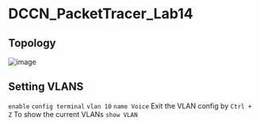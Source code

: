 # DCCN_PacketTracer_Lab14
## Topology
![image](https://github.com/festerduck/DCCN_PacketTracer_Lab14/assets/117522051/f62c0f43-ae29-4222-a1e3-c6978de55f39)
## Setting VLANS
`enable`
`config terminal`
`vlan 10`
`name Voice`
Exit the VLAN config by `Ctrl + Z` 
To show the current VLANs
`show VLAN`
